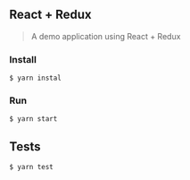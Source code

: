 ## React + Redux

> A demo application using React + Redux

### Install

```shell
$ yarn instal
```

### Run

```shell
$ yarn start
```

## Tests

```shell
$ yarn test
```
